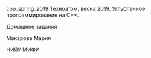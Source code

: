 cpp_spring_2019
Техноатом, весна 2019. Углубленное программирование на С++.

Домашние задания

Макарова Мария

НИЯУ МИФИ
